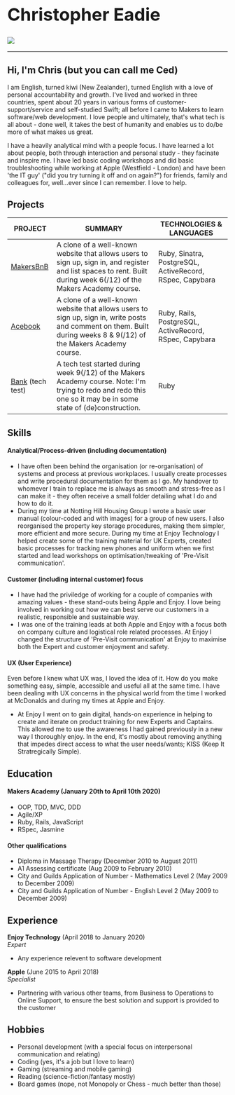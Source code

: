 <h1 style="font-size: 40px;" align="left">Christopher Eadie</h1>

<a href="www.linkedin.com/in/christopher-eadie" target="_blank" >![](https://img.shields.io/badge/LinkedIn-blue?logo=linkedin)</a>
<a href="hhttps://sourcerer.io/saidbyced"><img src="https://img.shields.io/badge/JavaScript-154%20commits-blue.svg" alt=""></a>
<a href="https://sourcerer.io/saidbyced"><img src="https://img.shields.io/badge/CSS-213%20commits-green.svg" alt=""></a>
<a href="https://sourcerer.io/saidbyced"><img src="https://img.shields.io/badge/HTML-174%20commits-yellow.svg" alt=""></a>
<a href="https://sourcerer.io/saidbyced"><img src="https://img.shields.io/badge/Ruby-329%20commits-red.svg" alt=""></a>
<a href="https://sourcerer.io/saidbyced"><img src="https://img.shields.io/badge/SQL-41%20commits-orange.svg" alt=""></a>

---

## Hi, I'm Chris (but you can call me Ced)

I am English, turned kiwi (New Zealander), turned English with a love of personal accountability and growth. I've lived and worked in three countries, spent about 20 years in various forms of customer-support/service and self-studied Swift; all before I came to Makers to learn software/web development. I love people and ultimately, that's what tech is all about - done well, it takes the best of humanity and enables us to do/be more of what makes us great.

I have a heavily analytical mind with a people focus. I have learned a lot about people, both through interaction and personal study - they facinate and inspire me. I have led basic coding workshops and did basic troubleshooting while working at Apple (Westfield - London) and have been 'the IT guy' ("did you try turning it off and on again?") for friends, family and colleagues for, well...ever since I can remember. I love to help.

## Projects

PROJECT | SUMMARY | TECHNOLOGIES & LANGUAGES|
------- | ------- | ------------ |
[MakersBnB](https://github.com/Kefuri/MakersBnB) | A clone of a well-known website that allows users to sign up, sign in, and  register and list spaces to rent. Built during week 6(/12) of the Makers Academy course. | Ruby, Sinatra, PostgreSQL, ActiveRecord, RSpec, Capybara |
[Acebook](https://github.com/Megscode/acebook_undefined) | A clone of a well-known website that allows users to sign up, sign in, write posts and comment on them. Built during weeks 8 & 9(/12) of the Makers Academy course. | Ruby, Rails, PostgreSQL, ActiveRecord, RSpec, Capybara |
[Bank](https://github.com/saidbyced/bank_tech_test) (tech test) | A tech test started during week 9(/12) of the Makers Academy course. Note: I'm trying to redo and redo this one so it may be in some state of (de)construction. | Ruby |

## Skills

#### Analytical/Process-driven (including documentation)

- I have often been behind the organisation (or re-organisation) of systems and process at previous workplaces. I usually create processes and write procedural documentation for them as I go. My handover to whomever I train to replace me is always as smooth and stress-free as I can make it - they often receive a small folder detailing what I do and how to do it.
- During my time at Notting Hill Housing Group I wrote a basic user manual (colour-coded and with images) for a group of new users. I also reorganised the property key storage procedures, making them simpler, more efficient and more secure. During my time at Enjoy Technology I helped create some of the training material for UK Experts, created basic processes for tracking new phones and uniform when we first started and lead workshops on optimisation/tweaking of 'Pre-Visit communication'.

#### Customer (including internal customer) focus

- I have had the priviledge of working for a couple of companies with amazing values - these stand-outs being Apple and Enjoy. I love being involved in working out how we can best serve our customers in a realistic, responsible and sustainable way.
- I was one of the training leads at both Apple and Enjoy with a focus both on company culture and logistical role related processes. At Enjoy I changed the structure of 'Pre-Visit communication' at Enjoy to maximise both the Expert and customer enjoyment and safety.

#### UX (User Experience)

Even before I knew what UX was, I loved the idea of it. How do you make something easy, simple, accessible and useful all at the same time. I have been dealing with UX concerns in the physical world from the time I worked at McDonalds and during my times at Apple and Enjoy.
- At Enjoy I went on to gain digital, hands-on experience in helping to create and iterate on product training for new Experts and Captains. This allowed me to use the awareness I had gained previously in a new way I thoroughly enjoy. In the end, it's mostly about removing anything that impedes direct access to what the user needs/wants; KISS (Keep It Stratregically Simple).

## Education

#### Makers Academy (January 20th to April 10th 2020)

- OOP, TDD, MVC, DDD
- Agile/XP
- Ruby, Rails, JavaScript
- RSpec, Jasmine

#### Other qualifications

- Diploma in Massage Therapy (December 2010 to August 2011)
- A1 Assessing certificate (Aug 2009 to February 2010)
- City and Guilds Application of Number - Mathematics Level 2 (May 2009 to December 2009)
- City and Guilds Application of Number - English Level 2 (May 2009 to December 2009)

## Experience

**Enjoy Technology** (April 2018 to January 2020)    
*Expert*  
- Any experience relevent to software development

**Apple** (June 2015 to April 2018)   
*Specialist*  
- Partnering with various other teams, from Business to Operations to Online Support, to ensure the best solution and support is provided to the customer

## Hobbies

- Personal development (with a special focus on interpersonal communication and relating)
- Coding (yes, it's a job but I love to learn)
- Gaming (streaming and mobile gaming)
- Reading (science-fiction/fantasy mostly)
- Board games (nope, not Monopoly or Chess - much better than those)
